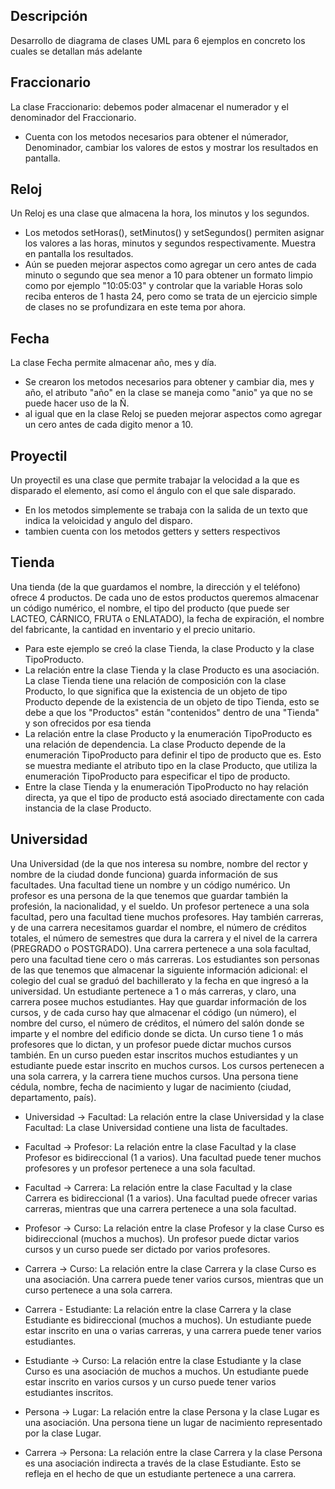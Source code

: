 ## Descripción

Desarrollo de diagrama de clases UML para 6 ejemplos en concreto los cuales  se detallan más adelante 

## Fraccionario
La clase Fraccionario: debemos poder almacenar el numerador y el denominador del
Fraccionario.
- Cuenta con los metodos necesarios para obtener el númerador, Denominador, cambiar los  valores de estos y mostrar los resultados en pantalla.

## Reloj
Un Reloj es una clase que almacena la hora, los minutos y los segundos.
- Los metodos  setHoras(), setMinutos() y setSegundos() permiten asignar los valores a las horas, minutos y segundos respectivamente. Muestra en pantalla  los resultados.
- Aún se pueden mejorar aspectos como agregar un cero antes de cada minuto o segundo que sea menor a 10 para obtener un formato limpio como por ejemplo "10:05:03" y controlar que la variable Horas solo reciba enteros de 1 hasta 24, pero como se trata de un ejercicio simple de clases no se profundizara  en este tema por ahora.

## Fecha
La clase Fecha permite almacenar año, mes y día.
- Se crearon los  metodos necesarios para obtener y cambiar dia, mes y año, el atributo "año" en la  clase se maneja como "anio" ya que no se puede hacer uso de la Ñ.
- al igual que en la clase Reloj se pueden mejorar aspectos como agregar un cero antes de cada digito menor a 10.

## Proyectil
Un proyectil es una clase que permite trabajar la velocidad a la que es disparado el elemento, así como el ángulo con el que sale disparado.

- En los metodos simplemente se trabaja con la salida de un texto que indica la veloicidad y angulo del disparo.
- tambien cuenta con los metodos getters y setters respectivos 

## Tienda
Una tienda (de la que guardamos el nombre, la dirección y el teléfono) ofrece 4 productos. De cada uno de estos productos queremos almacenar un código numérico, el nombre, el tipo del producto (que puede ser LACTEO, CÁRNICO, FRUTA o ENLATADO), la fecha de expiración, el nombre del fabricante, la cantidad en inventario y el precio unitario.
- Para este ejemplo se creó la  clase Tienda, la clase Producto y la clase TipoProducto.
- La relación entre la clase Tienda y la clase Producto es una asociación. La clase Tienda tiene una relación de composición con la clase Producto, lo que significa que la existencia de un objeto de tipo Producto depende de la existencia de un objeto de tipo Tienda, esto se debe a que los "Productos" están "contenidos" dentro de una "Tienda" y son ofrecidos por esa tienda
- La relación entre la clase Producto y la enumeración TipoProducto es una relación de dependencia. La clase Producto depende de la enumeración TipoProducto para definir el tipo de producto que es. Esto se muestra mediante el atributo tipo en la clase Producto, que utiliza la enumeración TipoProducto para especificar el tipo de producto.
- Entre la clase Tienda y la enumeración TipoProducto no hay relación directa, ya que el tipo de producto está asociado directamente con cada instancia de la clase Producto.

## Universidad
Una Universidad (de la que nos interesa su nombre, nombre del rector y nombre de la ciudad donde funciona) guarda información de sus facultades. Una facultad tiene un nombre y un código numérico. Un profesor es una persona de la que tenemos que guardar también la profesión, la nacionalidad, y el sueldo. Un profesor pertenece a una sola facultad, pero una facultad tiene muchos profesores. Hay también carreras, y de una carrera necesitamos guardar el nombre, el número de créditos totales, el número de semestres que dura la carrera y el nivel de la carrera (PREGRADO o POSTGRADO). Una carrera pertenece a una sola facultad, pero una facultad tiene cero o más carreras. Los estudiantes son personas de las que tenemos que almacenar la siguiente información adicional: el colegio del cual se graduó del bachillerato y la fecha en que ingresó a la universidad. Un estudiante pertenece a 1 o más carreras, y claro, una carrera posee muchos estudiantes. Hay que guardar información de los cursos, y de cada curso hay que almacenar el código (un número), el nombre del curso, el número de créditos, el número del salón donde se imparte y el nombre del edificio donde se dicta. Un curso tiene 1 o más profesores que lo dictan, y un profesor puede dictar muchos cursos también. En un curso pueden estar inscritos muchos estudiantes y un estudiante puede estar inscrito en muchos cursos. Los cursos pertenecen a una sola carrera, y la carrera tiene muchos cursos. Una persona tiene cédula, nombre, fecha de nacimiento y lugar de nacimiento (ciudad, departamento, país).

- Universidad → Facultad: La relación entre la clase Universidad y la clase Facultad: La clase Universidad contiene una lista de facultades.

- Facultad → Profesor: La relación entre la clase Facultad y la clase Profesor es  bidireccional (1 a varios). Una facultad puede tener muchos profesores y un profesor pertenece a una sola facultad.

- Facultad → Carrera: La relación entre la clase Facultad y la clase Carrera es  bidireccional (1 a varios). Una facultad puede ofrecer varias carreras, mientras que una carrera pertenece a una sola facultad.

- Profesor → Curso: La relación entre la clase Profesor y la clase Curso es bidireccional (muchos a muchos). Un profesor puede dictar varios cursos y un curso puede ser dictado por varios profesores.

- Carrera → Curso: La relación entre la clase Carrera y la clase Curso es una asociación. Una carrera puede tener varios cursos, mientras que un curso pertenece a una sola carrera.

- Carrera - Estudiante: La relación entre la clase Carrera y la clase Estudiante es  bidireccional (muchos a muchos). Un estudiante puede estar inscrito en una o varias carreras, y una carrera puede tener varios estudiantes.

- Estudiante → Curso: La relación entre la clase Estudiante y la clase Curso es una asociación de muchos a muchos. Un estudiante puede estar inscrito en varios cursos y un curso puede tener varios estudiantes inscritos.

- Persona → Lugar: La relación entre la clase Persona y la clase Lugar es una asociación. Una persona tiene un lugar de nacimiento representado por la clase Lugar.

- Carrera → Persona: La relación entre la clase Carrera y la clase Persona es una asociación indirecta a través de la clase Estudiante. Esto se refleja en el hecho de que un estudiante pertenece a una carrera.